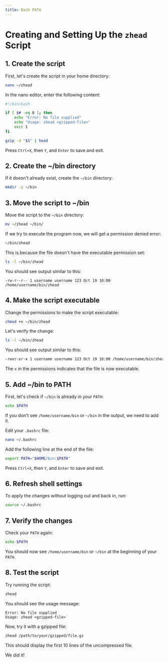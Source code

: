 ```yaml
---
title: Bash PATH
---
```


# Creating and Setting Up the `zhead` Script

## 1. Create the script

First, let's create the script in your home directory:

```bash
nano ~/zhead
```

In the nano editor, enter the following content:

```bash
#!/bin/bash

if [ $# -eq 0 ]; then
    echo "Error: No file supplied"
    echo "Usage: zhead <gzipped-file>"
    exit 1
fi

gzip -d "$1" | head
```

Press `Ctrl+X`, then `Y`, and `Enter` to save and exit.

## 2. Create the ~/bin directory

If it doesn't already exist, create the `~/bin` directory:

```bash
mkdir -p ~/bin
```

## 3. Move the script to ~/bin

Move the script to the `~/bin` directory:

```bash
mv ~/zhead ~/bin/
```

If we try to execute the program now, we will get a permission denied error:

```bash
~/bin/zhead
```

This is because the file doesn't have the executable permission set:

```bash
ls -l ~/bin/zhead
```

You should see output similar to this:

```
-rw-r--r-- 1 username username 123 Oct 19 10:00 /home/username/bin/zhead
```

## 4. Make the script executable

Change the permissions to make the script executable:

```bash
chmod +x ~/bin/zhead
```

Let's verify the change:

```bash
ls -l ~/bin/zhead
```

You should see output similar to this:

```bash
-rwxr-xr-x 1 username username 123 Oct 19 10:00 /home/username/bin/zhead
```

The `x` in the permissions indicates that the file is now executable.

## 5. Add ~/bin to PATH

First, let's check if `~/bin` is already in your `PATH`:

```bash
echo $PATH
```

If you don't see `/home/username/bin` or `~/bin` in the output, we need to add it.

Edit your `.bashrc` file:

```bash
nano ~/.bashrc
```

Add the following line at the end of the file:

```bash
export PATH="$HOME/bin:$PATH"
```

Press `Ctrl+X`, then `Y`, and `Enter` to save and exit.

## 6. Refresh shell settings

To apply the changes without logging out and back in, run:

```bash
source ~/.bashrc
```

## 7. Verify the changes

Check your `PATH` again:

```bash
echo $PATH
```

You should now see `/home/username/bin` or `~/bin` at the beginning of your `PATH`.

## 8. Test the script

Try running the script:

```bash
zhead
```

You should see the usage message:

```
Error: No file supplied
Usage: zhead <gzipped-file>
```

Now, try it with a gzipped file:

```bash
zhead /path/to/your/gzipped/file.gz
```

This should display the first 10 lines of the uncompressed file.

We did it!